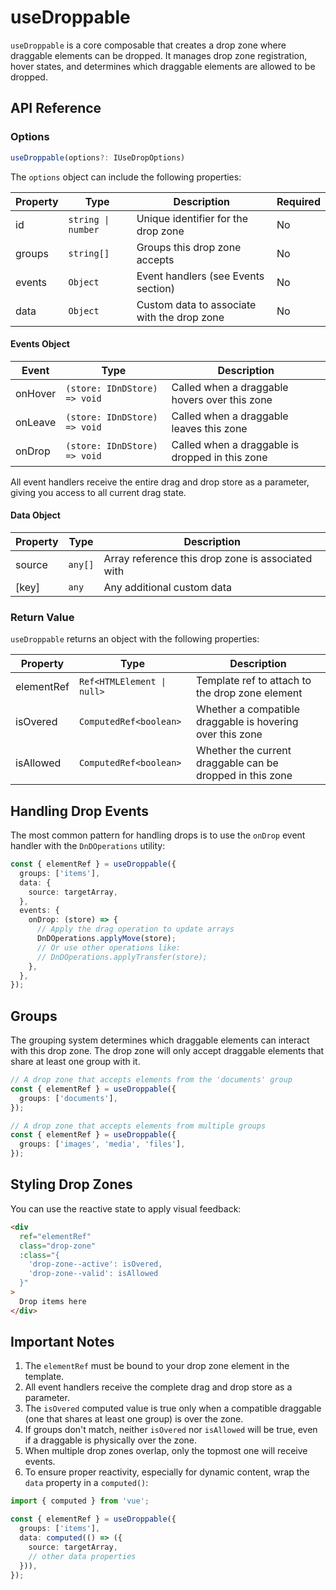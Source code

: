 # useDroppable

`useDroppable` is a core composable that creates a drop zone where draggable elements can be dropped. It manages drop zone registration, hover states, and determines which draggable elements are allowed to be dropped.

## API Reference

### Options

```ts
useDroppable(options?: IUseDropOptions)
```

The `options` object can include the following properties:

| Property | Type               | Description                                 | Required |
| -------- | ------------------ | ------------------------------------------- | -------- |
| id       | `string \| number` | Unique identifier for the drop zone         | No       |
| groups   | `string[]`         | Groups this drop zone accepts               | No       |
| events   | `Object`           | Event handlers (see Events section)         | No       |
| data     | `Object`           | Custom data to associate with the drop zone | No       |

#### Events Object

| Event   | Type                         | Description                                     |
| ------- | ---------------------------- | ----------------------------------------------- |
| onHover | `(store: IDnDStore) => void` | Called when a draggable hovers over this zone   |
| onLeave | `(store: IDnDStore) => void` | Called when a draggable leaves this zone        |
| onDrop  | `(store: IDnDStore) => void` | Called when a draggable is dropped in this zone |

All event handlers receive the entire drag and drop store as a parameter, giving you access to all current drag state.

#### Data Object

| Property | Type    | Description                                       |
| -------- | ------- | ------------------------------------------------- |
| source   | `any[]` | Array reference this drop zone is associated with |
| [key]    | `any`   | Any additional custom data                        |

### Return Value

`useDroppable` returns an object with the following properties:

| Property   | Type                       | Description                                               |
| ---------- | -------------------------- | --------------------------------------------------------- |
| elementRef | `Ref<HTMLElement \| null>` | Template ref to attach to the drop zone element           |
| isOvered   | `ComputedRef<boolean>`     | Whether a compatible draggable is hovering over this zone |
| isAllowed  | `ComputedRef<boolean>`     | Whether the current draggable can be dropped in this zone |

## Handling Drop Events

The most common pattern for handling drops is to use the `onDrop` event handler with the `DnDOperations` utility:

```ts
const { elementRef } = useDroppable({
  groups: ['items'],
  data: {
    source: targetArray,
  },
  events: {
    onDrop: (store) => {
      // Apply the drag operation to update arrays
      DnDOperations.applyMove(store);
      // Or use other operations like:
      // DnDOperations.applyTransfer(store);
    },
  },
});
```

## Groups

The grouping system determines which draggable elements can interact with this drop zone. The drop zone will only accept draggable elements that share at least one group with it.

```ts
// A drop zone that accepts elements from the 'documents' group
const { elementRef } = useDroppable({
  groups: ['documents'],
});

// A drop zone that accepts elements from multiple groups
const { elementRef } = useDroppable({
  groups: ['images', 'media', 'files'],
});
```

## Styling Drop Zones

You can use the reactive state to apply visual feedback:

```html
<div
  ref="elementRef"
  class="drop-zone"
  :class="{
    'drop-zone--active': isOvered,
    'drop-zone--valid': isAllowed
  }"
>
  Drop items here
</div>
```

## Important Notes

1. The `elementRef` must be bound to your drop zone element in the template.
2. All event handlers receive the complete drag and drop store as a parameter.
3. The `isOvered` computed value is true only when a compatible draggable (one that shares at least one group) is over the zone.
4. If groups don't match, neither `isOvered` nor `isAllowed` will be true, even if a draggable is physically over the zone.
5. When multiple drop zones overlap, only the topmost one will receive events.
6. To ensure proper reactivity, especially for dynamic content, wrap the `data` property in a `computed()`:

```ts
import { computed } from 'vue';

const { elementRef } = useDroppable({
  groups: ['items'],
  data: computed(() => ({
    source: targetArray,
    // other data properties
  })),
});
```
